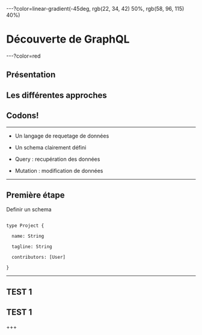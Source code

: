 ---?color=linear-gradient(-45deg, rgb(22, 34, 42) 50%, rgb(58, 96, 115) 40%)

# Découverte de GraphQL


---?color=red

## Présentation

## Les différentes approches

## Codons!


---

- Un langage de requetage de données 

- Un schema clairement défini

- Query : recupération des données

- Mutation : modification de données


---

## Première étape 

Definir un schema

```

type Project {

  name: String

  tagline: String

  contributors: [User]

}

````


---


## TEST 1 
## TEST 1 


+++
